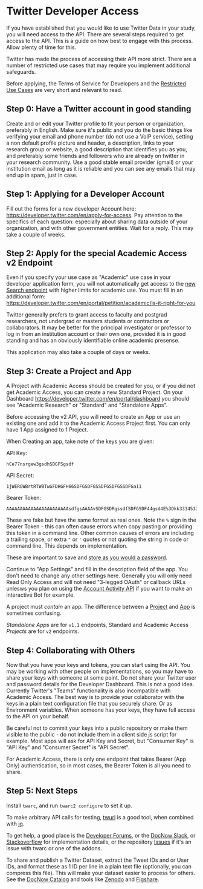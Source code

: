 # Twitter Developer Access

If you have established that you would like to use Twitter Data in your study, you will need access to the API. There are several steps required to get access to the API. This is a guide on how best to engage with this process. Allow plenty of time for this.

Twitter has made the process of accessing their API more strict. There are a number of restricted use cases that may require you implement additional safeguards. 

Before applying, the Terms of Service for Developers and the [Restricted Use Cases](https://developer.twitter.com/en/developer-terms/more-on-restricted-use-cases) are very short and relevant to read.

## Step 0: Have a Twitter account in good standing

Create and or edit your Twitter profile to fit your person or organization, preferably in English. Make sure it's public and you do the basic things like verifying your email and phone number (do not use a VoIP service), setting a non default profile picture and header, a description, links to your research group or website, a good description that identifies you as you, and preferably some friends and followers who are already on twitter in your research community. Use a good stable email provider (gmail) or your institution email as long as it is reliable and you can see any emails that may end up in spam, just in case.

## Step 1: Applying for a Developer Account

Fill out the forms for a new developer Account here: <https://developer.twitter.com/en/apply-for-access>. Pay attention to the specifics of each question: especially about sharing data outside of your organization, and with other government entities. Wait for a reply. This may take a couple of weeks.

## Step 2: Apply for the special Academic Access v2 Endpoint

Even if you specify your use case as "Academic" use case in your developer application form, you will not automatically get access to the [new Search endpoint](https://developer.twitter.com/en/docs/twitter-api/tweets/search/api-reference/get-tweets-search-all) with higher limits for academic use. You must fill in an additional form: <https://developer.twitter.com/en/portal/petition/academic/is-it-right-for-you>

Twitter generally prefers to grant access to faculty and postgrad researchers, not undergrad or masters students or contractors or collaborators. It may be better for the principal investigator or professor to log in from an institution account or their own one, provided it is in good standing and has an obviously identifiable online academic presense.

This application may also take a couple of days or weeks.

## Step 3: Create a Project and App

A Project with Academic Access should be created for you, or if you did not get Academic Access, you can create a new Standard Project. On your Dashboard <https://developer.twitter.com/en/portal/dashboard> you should see "Academic Research" or "Standard" and "Standalone Apps".

Before accessing the v2 API, you will need to create an App or use an existing one and add it to the Academic Access Project first. You can only have 1 App assigned to 1 Project.

When Creating an app, take note of the keys you are given:

API Key: 
```
hCe77nsrgew3gsdhSDGFSgsdf
```

API Secret: 
```
1jWERGWBrtRTWBTwGFDHGFH66SDFGSDFGSSDFGSDFGSSDFGa11
```

Bearer Token: 
```
AAAAAAAAAAAAAAAAAAAAAAAsdfgsAAAAvSDFGSDRgssdfSDFGSDF44gsd4E%3Dkk33345336dfsgsdgsdgsdASGASDGadsGAFAKJGYIUYUIDGGKK
```

These are fake but have the same format as real ones. Note the `%` sign in the Bearer Token - this can often cause errors when copy pasting or providing this token in a command line. Other common causes of errors are including a trailing space, or extra `"` or `'` quotes or not quoting the string in code or command line. This depends on implementation.

These are important to save and [store as you would a password](https://developer.twitter.com/en/docs/authentication/guides/authentication-best-practices).

Continue to "App Settings" and fill in the description field of the app. You don't need to change any other settings here. Generally you will only need Read Only Access and will not need "3-legged OAuth" or callback URLs unlesws you plan on using the [Account Activity API](https://developer.twitter.com/en/docs/twitter-api/enterprise/account-activity-api/overview) if you want to make an interactive Bot for example.

A project must *contain* an app. The difference between a [Project](https://developer.twitter.com/en/docs/projects/overview) and [App](https://developer.twitter.com/en/docs/apps/overview) is sometimes confusing.

*Standalone Apps* are for `v1.1` endpoints, Standard and Academic Access *Projects* are for `v2` endpoints.

## Step 4: Collaborating with Others

Now that you have your keys and tokens, you can start using the API. You may be working with other people on implementations, so you may have to share your keys with someone at some point. Do not share your Twitter user and password details for the Developer Dashboard. This is not a good idea. Currently Twitter's "Teams" functionality is also incompatible with Academic Access. The best way is to provide your colaborator with the keys in a plain text configuration file that you securely share. Or as Environment variables. When someone has your keys, they have full access to the API on your behalf.

Be careful not to commit your keys into a public repository or make them visible to the public - do not include them in a client side js script for example. Most apps will ask for API Key and Secret, but "Consumer Key" is "API Key" and "Consumer Secret" is "API Secret".

For Academic Access, there is only one endpoint that takes Bearer (App Only) authentication, so in most cases, the Bearer Token is all you need to share.

## Step 5: Next Steps

Install `twarc`, and run `twarc2 configure` to set it up.

To make arbitrary API calls for testing, [twurl](https://github.com/twitter/twurl) is a good tool, when combined with [jq](https://stedolan.github.io/jq/).

To get help, a good place is the [Developer Forums](https://twittercommunity.com/), or the [DocNow Slack](https://docs.google.com/forms/d/1Wk0JdF2Cty2VHMqpf_QlJXVKQdUtfeeFhaYRben3qaM/viewform), or [Stackoverflow](https://stackoverflow.com/) for implementation details, or the repository [Issues](https://github.com/DocNow/twarc) if it's an issue with twarc or one of the addons.

To share and publish a Twitter Dataset, extract the Tweet IDs and or User IDs, and format these as 1 ID per line in a plain text file (optionally, you can compress this file). This will make your dataset easier to process for others. See the [DocNow Catalog](https://catalog.docnow.io/) and tools like [Zenodo](https://zenodo.org/) and [Figshare](https://figshare.com/).

